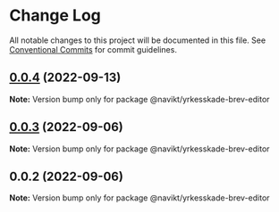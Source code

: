 # Change Log

All notable changes to this project will be documented in this file.
See [Conventional Commits](https://conventionalcommits.org) for commit guidelines.

## [0.0.4](https://github.com/navikt/yrkesskade-frontend-felles/compare/@navikt/yrkesskade-brev-editor@0.0.3...@navikt/yrkesskade-brev-editor@0.0.4) (2022-09-13)

**Note:** Version bump only for package @navikt/yrkesskade-brev-editor





## [0.0.3](https://github.com/navikt/yrkesskade-frontend-felles/compare/@navikt/yrkesskade-brev-editor@0.0.2...@navikt/yrkesskade-brev-editor@0.0.3) (2022-09-06)

**Note:** Version bump only for package @navikt/yrkesskade-brev-editor





## 0.0.2 (2022-09-06)

**Note:** Version bump only for package @navikt/yrkesskade-brev-editor
